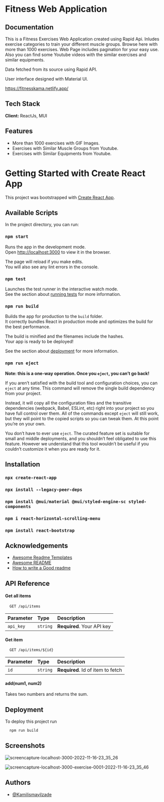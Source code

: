 # Fitness Web Application
## Documentation

This is a Fitness Exercises Web Application created using Rapid Api. Inludes exercise categories to train your different muscle groups. Browse here with more than 1000 exercises. Web Page includes pagination for your easy use. Also you can find some Youtube videos with the similar exercises and similar equipments.

Data fetched from its source using Rapid API.

User interface designed with Material UI.

https://fitnesskama.netlify.app/


## Tech Stack

**Client:** ReactJs, MUI




## Features

- More than 1000 exercises with GIF Images.
- Exercises with Similar Muscle Groups from Youtube.
- Exercises with Similar Equipments from Youtube.




# Getting Started with Create React App

This project was bootstrapped with [Create React App](https://github.com/facebook/create-react-app).

## Available Scripts

In the project directory, you can run:

### `npm start`

Runs the app in the development mode.\
Open [http://localhost:3000](http://localhost:3000) to view it in the browser.

The page will reload if you make edits.\
You will also see any lint errors in the console.

### `npm test`

Launches the test runner in the interactive watch mode.\
See the section about [running tests](https://facebook.github.io/create-react-app/docs/running-tests) for more information.

### `npm run build`

Builds the app for production to the `build` folder.\
It correctly bundles React in production mode and optimizes the build for the best performance.

The build is minified and the filenames include the hashes.\
Your app is ready to be deployed!

See the section about [deployment](https://facebook.github.io/create-react-app/docs/deployment) for more information.

### `npm run eject`

**Note: this is a one-way operation. Once you `eject`, you can’t go back!**

If you aren’t satisfied with the build tool and configuration choices, you can `eject` at any time. This command will remove the single build dependency from your project.

Instead, it will copy all the configuration files and the transitive dependencies (webpack, Babel, ESLint, etc) right into your project so you have full control over them. All of the commands except `eject` will still work, but they will point to the copied scripts so you can tweak them. At this point you’re on your own.

You don’t have to ever use `eject`. The curated feature set is suitable for small and middle deployments, and you shouldn’t feel obligated to use this feature. However we understand that this tool wouldn’t be useful if you couldn’t customize it when you are ready for it.


## Installation


### `npx create-react-app`

### `npx install --legacy-peer-deps`

### `npm install @mui/material @mui/styled-engine-sc styled-components`

### `npm i react-horizontal-scrolling-menu`

### `npm install react-bootstrap`


## Acknowledgements

 - [Awesome Readme Templates](https://awesomeopensource.com/project/elangosundar/awesome-README-templates)
 - [Awesome README](https://github.com/matiassingers/awesome-readme)
 - [How to write a Good readme](https://bulldogjob.com/news/449-how-to-write-a-good-readme-for-your-github-project)


## API Reference

#### Get all items

```http
  GET /api/items
```

| Parameter | Type     | Description                |
| :-------- | :------- | :------------------------- |
| `api_key` | `string` | **Required**. Your API key |

#### Get item

```http
  GET /api/items/${id}
```

| Parameter | Type     | Description                       |
| :-------- | :------- | :-------------------------------- |
| `id`      | `string` | **Required**. Id of item to fetch |

#### add(num1, num2)

Takes two numbers and returns the sum.


## Deployment

To deploy this project run

```bash
  npm run build
```


## Screenshots

![screencapture-localhost-3000-2022-11-16-23_35_26](https://user-images.githubusercontent.com/84046930/202309750-b05b4b83-f8f4-4187-8b3b-92aefc8da9e5.png)

![screencapture-localhost-3000-exercise-0001-2022-11-16-23_35_46](https://user-images.githubusercontent.com/84046930/202309778-3c484a19-dbb6-410d-9bd7-932f430150e5.png)


## Authors

- [@Kamilismayilzade](https://www.github.com/Kamilismayilzade)

